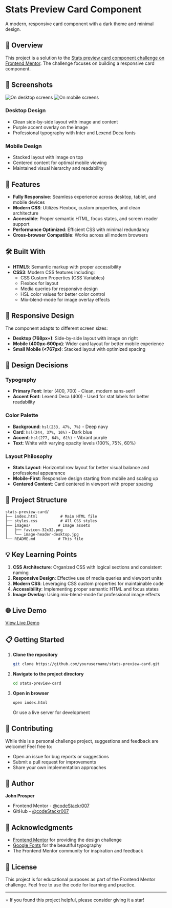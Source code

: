 # Stats Preview Card Component

A modern, responsive card component with a dark theme and minimal design.

## 🎯 Overview

This project is a solution to the [Stats preview card component challenge on Frontend Mentor](https://www.frontendmentor.io/challenges/stats-preview-card-component-8JqbgoU62). The challenge focuses on building a responsive card component.

## 📸 Screenshots
![On desktop screens](design\desktop-design.jpg)
![On mobile screens](design\mobile-design.jpg)


### Desktop Design

- Clean side-by-side layout with image and content
- Purple accent overlay on the image
- Professional typography with Inter and Lexend Deca fonts

### Mobile Design

- Stacked layout with image on top
- Centered content for optimal mobile viewing
- Maintained visual hierarchy and readability

## 🚀 Features

- **Fully Responsive**: Seamless experience across desktop, tablet, and mobile devices
- **Modern CSS**: Utilizes Flexbox, custom properties, and clean architecture
- **Accessible**: Proper semantic HTML, focus states, and screen reader support
- **Performance Optimized**: Efficient CSS with minimal redundancy
- **Cross-browser Compatible**: Works across all modern browsers

## 🛠️ Built With

- **HTML5**: Semantic markup with proper accessibility
- **CSS3**: Modern CSS features including:
  - CSS Custom Properties (CSS Variables)
  - Flexbox for layout
  - Media queries for responsive design
  - HSL color values for better color control
  - Mix-blend-mode for image overlay effects

## 📱 Responsive Design

The component adapts to different screen sizes:

- **Desktop (768px+)**: Side-by-side layout with image on right
- **Mobile (400px-600px)**: Wider card layout for better mobile experience
- **Small Mobile (<767px)**: Stacked layout with optimized spacing

## 🎨 Design Decisions

### Typography

- **Primary Font**: Inter (400, 700) - Clean, modern sans-serif
- **Accent Font**: Lexend Deca (400) - Used for stat labels for better readability

### Color Palette

- **Background**: `hsl(233, 47%, 7%)` - Deep navy
- **Card**: `hsl(244, 37%, 16%)` - Dark blue
- **Accent**: `hsl(277, 64%, 61%)` - Vibrant purple
- **Text**: White with varying opacity levels (100%, 75%, 60%)

### Layout Philosophy

- **Stats Layout**: Horizontal row layout for better visual balance and professional appearance
- **Mobile-First**: Responsive design starting from mobile and scaling up
- **Centered Content**: Card centered in viewport with proper spacing

## 📂 Project Structure

```
stats-preview-card/
├── index.html          # Main HTML file
├── styles.css          # All CSS styles
├── images/            # Image assets
│   ├── favicon-32x32.png
│   └── image-header-desktop.jpg
└── README.md          # This file
```

## 💡 Key Learning Points

1. **CSS Architecture**: Organized CSS with logical sections and consistent naming
2. **Responsive Design**: Effective use of media queries and viewport units
3. **Modern CSS**: Leveraging CSS custom properties for maintainable code
4. **Accessibility**: Implementing proper semantic HTML and focus states
5. **Image Overlay**: Using mix-blend-mode for professional image effects

## 🌐 Live Demo

[View Live Demo](https://your-demo-link-here.netlify.app)

## 📋 Getting Started

1. **Clone the repository**

   ```bash
   git clone https://github.com/yourusername/stats-preview-card.git
   ```

2. **Navigate to the project directory**

   ```bash
   cd stats-preview-card
   ```

3. **Open in browser**
   ```bash
   open index.html
   ```
   Or use a live server for development

## 🤝 Contributing

While this is a personal challenge project, suggestions and feedback are welcome! Feel free to:

- Open an issue for bug reports or suggestions
- Submit a pull request for improvements
- Share your own implementation approaches

## 👤 Author

**John Prosper**

- Frontend Mentor - [@codeStackr007](https://www.frontendmentor.io/profile/codeStackr007)
- GitHub - [@codeStackr007](https://github.com/codeStackr007)

## 🙏 Acknowledgments

- [Frontend Mentor](https://www.frontendmentor.io/) for providing the design challenge
- [Google Fonts](https://fonts.google.com/) for the beautiful typography
- The Frontend Mentor community for inspiration and feedback

## 📄 License

This project is for educational purposes as part of the Frontend Mentor challenge. Feel free to use the code for learning and practice.

---

⭐ If you found this project helpful, please consider giving it a star!

